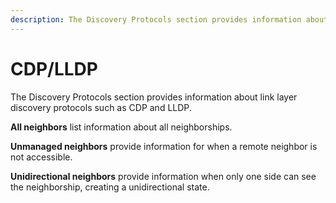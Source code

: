 ```yaml
---
description: The Discovery Protocols section provides information about link layer discovery protocols such as CDP and LLDP.
---
```


# CDP/LLDP

The Discovery Protocols section provides information about link layer discovery
protocols such as CDP and LLDP. 

**All neighbors** list information about all neighborships.

**Unmanaged neighbors** provide information for when a remote neighbor is not
accessible.

**Unidirectional neighbors** provide information when only one side can see the
neighborship, creating a unidirectional state.
